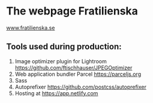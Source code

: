# The webpage Fratilienska
www.fratilienska.se

## Tools used during production:
1. Image optimizer plugin for Lightroom
https://github.com/ftischhauser/JPEGOptimizer
2. Web application bundler Parcel
https://parceljs.org
3. Sass
4. Autoprefixer
https://github.com/postcss/autoprefixer
5. Hosting at 
https://app.netlify.com